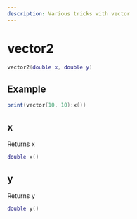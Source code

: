 ```yaml
---
description: Various tricks with vector
---
```


# vector2

```lua
vector2(double x, double y)
```

## Example

```lua
print(vector(10, 10):x())
```

## x

Returns x

```lua
double x()
```

## y

Returns y

```lua
double y()
```

